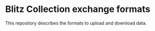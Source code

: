 # Blitz Collection exchange formats
This repository describes the formats to upload and download data.
